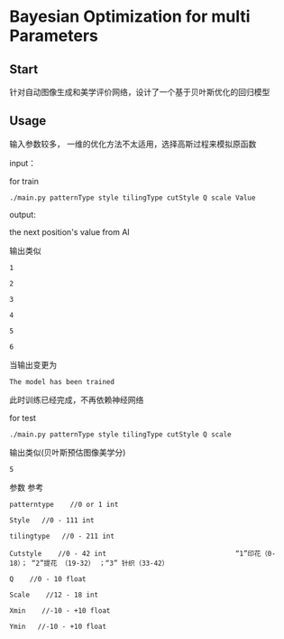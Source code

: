 # Bayesian Optimization for multi Parameters

## Start

针对自动图像生成和美学评价网络，设计了一个基于贝叶斯优化的回归模型

## Usage

输入参数较多， 一维的优化方法不太适用，选择高斯过程来模拟原函数

input：

for train

``./main.py patternType style tilingType cutStyle Q scale Value``

output:

the next position's value from AI 

输出类似

    1

    2
    
    3

    4

    5

    6

当输出变更为

    The model has been trained

此时训练已经完成，不再依赖神经网络

for test  

``./main.py patternType style tilingType cutStyle Q scale``

输出类似(贝叶斯预估图像美学分)

    5



参数 参考

	patterntype    //0 or 1 int

	Style   //0 - 111 int

	tilingtype   //0 - 211 int

	Cutstyle    //0 - 42 int                                “1”印花（0-18）； “2”提花 （19-32） ；“3” 针织（33-42）  
	
	Q    //0 - 10 float  

	Scale    //12 - 18 int

	Xmin    //-10 - +10 float

	Ymin   //-10 - +10 float